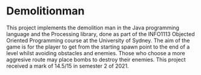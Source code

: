 # Demolitionman

This project implements the demolition man in the Java programming language and the Processing library, done 
as part of the INFO1113 Objected Oriented Programming course at the University of Sydney. The aim of the game
is for the player to get from the starting spawn point to the end of a level whilst avoiding obstacles and enemies. 
Those who choose a more aggresive route may place bombs to destroy their enemies. This project received a mark of 14.5/15
in semester 2 of 2021.
